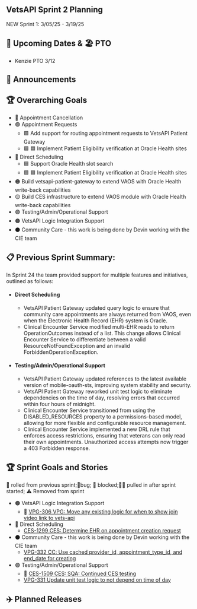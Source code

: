 ## VetsAPI Sprint 2 Planning
NEW Sprint 1: 3/05/25 - 3/19/25

## 📅 Upcoming Dates  & 🏖️ PTO
  * Kenzie PTO 3/12
    
## 📣 Announcements


## 🏆 Overarching Goals
* 🔴 Appointment Cancellation
* 🟢 Appointment Requests
  * 🟩 Add support for routing appointment requests to VetsAPI Patient Gateway
  * 🟩 🟦 Implement Patient Eligibility verification at Oracle Health sites 
* 🔵 Direct Scheduling
  * 🟦 Support Oracle Health slot search
  *  🟩 🟦 Implement Patient Eligibility verification at Oracle Health sites
* 🟠 Build vetsapi-patient-gateway to extend VAOS with Oracle Health write-back capabilities
* 🟡 Build CES infrastructure to extend VAOS module with Oracle Health write-back capabilities
* 🟣 Testing/Admin/Operational Support
* 🟤 VetsAPI Logic Integration Support
* ⚫️ Community Care - this work is being done by Devin working with the CIE team 
   
## 📋 Previous Sprint Summary:
In Sprint 24 the team provided support for multiple features and initiatives, outlined as follows:  
* #### Direct Scheduling
  *  VetsAPI Patient Gateway updated query logic to ensure that community care appointments are always returned from VAOS, even when the Electronic Health Record (EHR) system is Oracle.
  *  Clinical Encounter Service modified multi-EHR reads to return OperationOutcomes instead of a list. This change allows Clinical Encounter Service to differentiate between a valid ResourceNotFoundException and an invalid ForbiddenOperationException.

* #### Testing/Admin/Operational Support
  *  VetsAPI Patient Gateway updated references to the latest available version of mobile-oauth-sts, improving system stability and security.
  *  VetsAPI Patient Gateway reworked unit test logic to eliminate dependencies on the time of day, resolving errors that occurred within four hours of midnight.
  *  Clinical Encounter Service transitioned from using the DISABLED_RESOURCES property to a permissions-based model, allowing for more flexible and configurable resource management.
  *  Clinical Encounter Service implemented a new DRL rule that enforces access restrictions, ensuring that veterans can only read their own appointments. Unauthorized access attempts now trigger a 403 Forbidden response.


## 🏆 Sprint Goals and Stories
🚧 rolled from previous sprint;🐞bug; 🚫 blocked;🧗‍♀️ pulled in after sprint started; ⚠️ Removed from sprint 

* 🟤 VetsAPI Logic Integration Support
   * 🚧 [VPG-306 VPG: Move any existing logic for when to show join video link to vets-api](https://issues.mobilehealth.va.gov/browse/VPG-306)
* 🔵 Direct Scheduling
   * [CES-1299 CES: Determine EHR on appointment creation request](https://issues.mobilehealth.va.gov/browse/CES-1299)
* ⚫️ Community Care - this work is being done by Devin working with the CIE team
   * [VPG-332 CC: Use cached provider_id, appointment_type_id, and end_date for creating](https://issues.mobilehealth.va.gov/browse/VPG-332) 
* 🟣 Testing/Admin/Operational Support
   * 🚧 [CES-1509 CES: SQA: Continued CES testing](https://issues.mobilehealth.va.gov/browse/CES-1509)
   * [VPG-331 Update unit test logic to not depend on time of day](https://issues.mobilehealth.va.gov/browse/VPG-331)


## ✈️ Planned Releases
